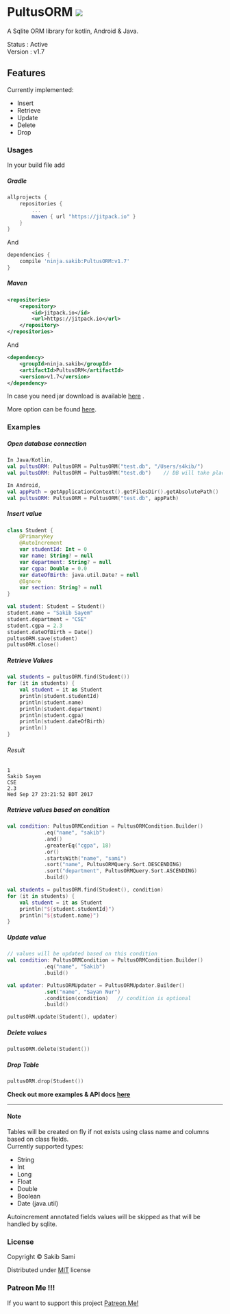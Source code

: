 # PultusORM [![](https://jitpack.io/v/ninja.sakib/PultusORM.svg)](https://jitpack.io/#ninja.sakib/PultusORM)
A Sqlite ORM library for kotlin, Android & Java.

Status : Active<br>
Version : v1.7

## Features
Currently implemented:

* Insert
* Retrieve
* Update
* Delete
* Drop


### Usages
In your build file add
##### Gradle
```gradle
allprojects {
    repositories {
        ...
        maven { url "https://jitpack.io" }
    }
}
```
And
```gradle
dependencies {
    compile 'ninja.sakib:PultusORM:v1.7'
}
```

##### Maven
```xml
<repositories>
    <repository>
        <id>jitpack.io</id>
        <url>https://jitpack.io</url>
	</repository>
</repositories>
```
And
```xml
<dependency>
    <groupId>ninja.sakib</groupId>
    <artifactId>PultusORM</artifactId>
    <version>v1.7</version>
</dependency>
```

In case you need jar download is available [here](https://jitpack.io/ninja/sakib/PultusORM/v1.7/PultusORM-v1.7.jar) .

More option can be found [here](https://jitpack.io/#ninja.sakib/PultusORM/v1.7).

### Examples

##### Open database connection
```kotlin
In Java/Kotlin,
val pultusORM: PultusORM = PultusORM("test.db", "/Users/s4kib/")
val pultusORM: PultusORM = PultusORM("test.db")    // DB will take place in user.home directory

In Android,
val appPath = getApplicationContext().getFilesDir().getAbsolutePath()  // Output : /data/data/application_package_name/files/
val pultusORM: PultusORM = PultusORM("test.db", appPath)
```

##### Insert value
```kotlin
class Student {
    @PrimaryKey
    @AutoIncrement
    var studentId: Int = 0
    var name: String? = null
    var department: String? = null
    var cgpa: Double = 0.0
    var dateOfBirth: java.util.Date? = null
    @Ignore
    var section: String? = null
}

val student: Student = Student()
student.name = "Sakib Sayem"
student.department = "CSE"
student.cgpa = 2.3
student.dateOfBirth = Date()
pultusORM.save(student)
pultusORM.close()
```

##### Retrieve Values
```kotlin
val students = pultusORM.find(Student())
for (it in students) {
    val student = it as Student
    println(student.studentId)
    println(student.name)
    println(student.department)
    println(student.cgpa)
    println(student.dateOfBirth)
    println()
}
```

###### Result
```
1
Sakib Sayem
CSE
2.3
Wed Sep 27 23:21:52 BDT 2017
```

##### Retrieve values based on condition
```kotlin
val condition: PultusORMCondition = PultusORMCondition.Builder()
            .eq("name", "sakib")
            .and()
            .greaterEq("cgpa", 18)
            .or()
            .startsWith("name", "sami")
            .sort("name", PultusORMQuery.Sort.DESCENDING)
            .sort("department", PultusORMQuery.Sort.ASCENDING)
            .build()

val students = pultusORM.find(Student(), condition)
for (it in students) {
    val student = it as Student
    println("${student.studentId}")
    println("${student.name}")
}
```

##### Update value
```kotlin
// values will be updated based on this condition
val condition: PultusORMCondition = PultusORMCondition.Builder()
            .eq("name", "Sakib")
            .build()

val updater: PultusORMUpdater = PultusORMUpdater.Builder()
            .set("name", "Sayan Nur")
            .condition(condition)   // condition is optional
            .build()

pultusORM.update(Student(), updater)
```

##### Delete values
```kotlin
pultusORM.delete(Student())
```

##### Drop Table
```kotlin
pultusORM.drop(Student())
```

**Check out more examples & API docs [here](http://pultusorm.sakib.ninja)**

---

#### Note
Tables will be created on fly if not exists using class name
and columns based on
class fields.<br>
Currently supported types:

* String
* Int
* Long
* Float
* Double
* Boolean
* Date (java.util)

Autoincrement annotated fields values will be skipped
as that will be handled by sqlite.

### License
Copyright &copy;  Sakib Sami

Distributed under [MIT](https://github.com/s4kibs4mi/PultusORM/blob/master/LICENSE) license

### Patreon Me !!!
If you want to support this project [Patreon Me!](https://www.patreon.com/s4kibs4mi)
